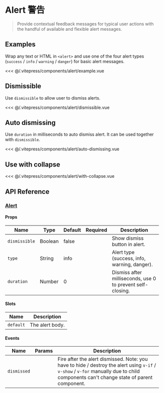 # Alert 警告

> Provide contextual feedback messages for typical user actions with the handful of available and flexible alert messages.

## Examples

Wrap any text or HTML in `<alert>` and use one of the four alert types (`success` / `info` / `warning` / `danger`) for basic alert messages.

<alert-example/>

<<< @/.vitepress/components/alert/example.vue

## Dismissible

Use `dismissible` to allow user to dismiss alerts.

<alert-dismissible/>

<<< @/.vitepress/components/alert/dismissible.vue

## Auto dismissing

Use `duration` in milliseconds to auto dismiss alert. It can be used together with `dismissible`.

<alert-auto-dismissing/>

<<< @/.vitepress/components/alert/auto-dismissing.vue

## Use with collapse

<alert-with-collapse/>

<<< @/.vitepress/components/alert/with-collapse.vue

## API Reference

### [Alert](https://github.com/uiv-lib/uiv/blob/1.x/src/components/alert/Alert.vue)

#### Props

Name             | Type       | Default  | Required | Description
---------------- | ---------- | -------- | -------- | -----------------------
`dismissible`    | Boolean    | false    |          | Show dismiss button in alert.
`type`           | String     | info     |          | Alert type (success, info, warning, danger).
`duration`       | Number     | 0        |          | Dismiss after milliseconds, use 0 to prevent self-closing.

#### Slots

Name      | Description
--------- | -----------------------
`default` | The alert body.

#### Events

Name        | Params | Description
----------- | ------ | ---------------
`dismissed` |        | Fire after the alert dismissed. Note: you have to hide / destroy the alert using `v-if` / `v-show` / `v-for` manually due to child components can't change state of parent component.
